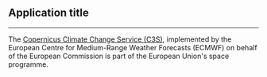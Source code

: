 ## Application title
___
The [Copernicus Climate Change Service (C3S)](https://climate.copernicus.eu/), implemented by the
European Centre for Medium-Range Weather Forecasts (ECMWF)
on behalf of the European Commission is part of the European Union's space programme.
